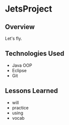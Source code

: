 # JetsProject

## Overview
Let's fly.

## Technologies Used
- Java OOP
- Eclipse
- Git

## Lessons Learned
- will
- practice 
- using
- vocab
